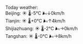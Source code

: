 Today weather:  
Beijing: ☀️ 🌡️-5°C 🌬️↓0km/h  
Tianjin: ☀️ 🌡️+0°C 🌬️↑4km/h  
Shijiazhuang: ☀️ 🌡️-2°C 🌬️→0km/h  
Tangshan: ☀️ 🌡️-0°C 🌬️→8km/h  
